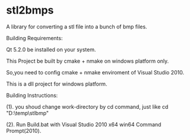 stl2bmps
========

A library for converting a stl file into a bunch of bmp files.

Building Requirements:

Qt 5.2.0 be installed on your system.

This Project be built by cmake + nmake on windows platform only.

So,you need to config cmake + nmake enviroment of Visual Studio 2010. 

This is a dll project for windows platform.

Building Instructions:

(1). you shoud change work-directory by cd command, just like cd "D:\\temp\\stlbmp"

(2). Run Build.bat with Visual Studio 2010 x64 win64 Command Prompt(2010).



